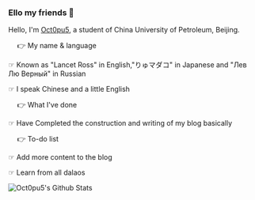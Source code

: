 ### Ello my friends 👋

Hello, I'm [Oct0pu5](https://Oct0pu5.cn/), a student of China University of Petroleum, Beijing.

&emsp;
👉 My name & language

☞ Known as "Lancet Ross" in English,"りゅマダコ" in Japanese and "Лев Лю Верный" in Russian

☞ I speak Chinese and a little English

&emsp;
👉 What I've done

☞ Have Completed the construction and writing of my blog basically

&emsp;
👉 To-do list

☞ Add more content to the blog

☞ Learn from all dalaos

![Oct0pu5's Github Stats](https://github-readme-stats.vercel.app/api?username=Octopus058&show_icons=true&title_color=fff&icon_color=79ff97&text_color=9f9f9f&bg_color=151515)

